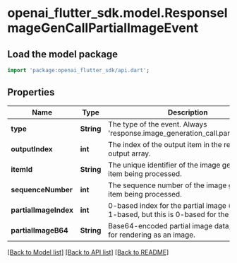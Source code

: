 # openai_flutter_sdk.model.ResponseImageGenCallPartialImageEvent

## Load the model package
```dart
import 'package:openai_flutter_sdk/api.dart';
```

## Properties
Name | Type | Description | Notes
------------ | ------------- | ------------- | -------------
**type** | **String** | The type of the event. Always 'response.image_generation_call.partial_image'. | 
**outputIndex** | **int** | The index of the output item in the response's output array. | 
**itemId** | **String** | The unique identifier of the image generation item being processed. | 
**sequenceNumber** | **int** | The sequence number of the image generation item being processed. | 
**partialImageIndex** | **int** | 0-based index for the partial image (backend is 1-based, but this is 0-based for the user). | 
**partialImageB64** | **String** | Base64-encoded partial image data, suitable for rendering as an image. | 

[[Back to Model list]](../README.md#documentation-for-models) [[Back to API list]](../README.md#documentation-for-api-endpoints) [[Back to README]](../README.md)


